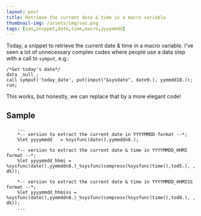 ```yaml
---
layout: post
title: Retrieve the current date & time in a macro variable
thumbnail-img: /assets/img/sas.png
tags: [sas,snippet,date,time,macro,yyyymmdd]
---
```


Today, a snippet to retrieve the current date & time in a macro variable.  I've seen a lot of unnecessary complex codes where people use a data step with a call to `symput`, e.g.:
```
/*Get today's date*/
data _null_;
call symput('today_date', put(input("&sysdate", date9.), yymmdd10.));
run;
```

This works, but honestly, we can replace that by a more elegant code!

## Sample
```
    ...
    *-- version to extract the current date in YYYYMMDD format --*;
    %let yyyymmdd	= %sysfunc(date(),yymmddn8.);
    
    *-- version to extract the current date & time in YYYYMMDD_HHMI format --*;
    %let yyyymmdd_hhmi = %sysfunc(date(),yymmddn8.)_%sysfunc(compress(%sysfunc(time(),tod5.), , dk));
    
    *-- version to extract the current date & time in YYYYMMDD_HHMISS format --*;
    %let yyyymmdd_hhmiss = %sysfunc(date(),yymmddn8.)_%sysfunc(compress(%sysfunc(time(),tod8.), , dk));
    ...
```
